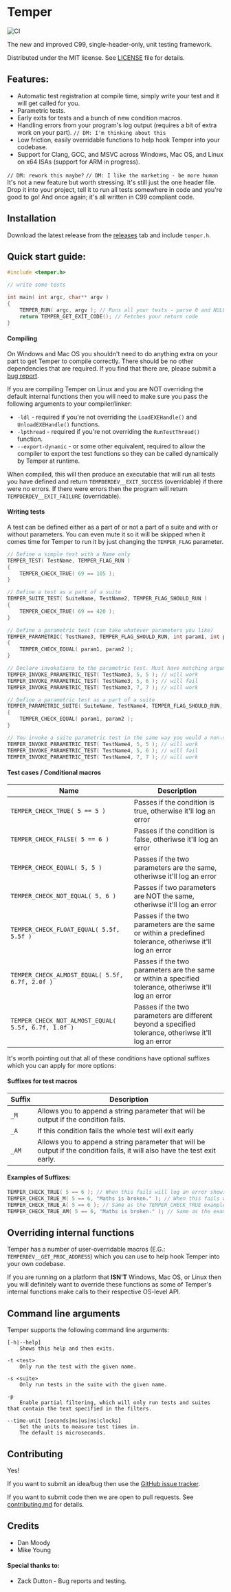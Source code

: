 # Temper

![CI](https://github.com/dangmoody/Tantrum/workflows/CI/badge.svg)

The new and improved C99, single-header-only, unit testing framework.

Distributed under the MIT license.  See [LICENSE](https://github.com/dangmoody/Tantrum/blob/master/LICENSE) file for details.

## Features:

- Automatic test registration at compile time, simply write your test and it will get called for you.
- Parametric tests.
- Early exits for tests and a bunch of new condition macros.
- Handling errors from your program's log output (requires a bit of extra work on your part). `// DM: I'm thinking about this`
- Low friction, easily overridable functions to help hook Temper into your codebase.
- Support for Clang, GCC, and MSVC across Windows, Mac OS, and Linux on x64 ISAs (support for ARM in progress).

`// DM: rework this maybe?`
`// DM: I like the marketing - be more human`
It's not a new feature but worth stressing. It's still just the one header file.  Drop it into your project, tell it to run all tests somewhere in code and you're good to go! And once again; it's all written in C99 compliant code.

## Installation

Download the latest release from the [releases](https://github.com/dangmoody/Tantrum/releases/latest) tab and include `temper.h`.

## Quick start guide:

```c
#include <temper.h>

// write some tests

int main( int argc, char** argv )
{
	TEMPER_RUN( argc, argv ); // Runs all your tests - parse 0 and NULL as parameters if you don't use start Args
	return TEMPER_GET_EXIT_CODE(); // Fetches your return code
}
```

#### Compiling

On Windows and Mac OS you shouldn't need to do anything extra on your part to get Temper to compile correctly.  There should be no other dependencies that are required.  If you find that there are, please submit a [bug report](https://github.com/dangmoody/Tantrum/issues).

If you are compiling Temper on Linux and you are NOT overriding the default internal functions then you will need to make sure you pass the following arguments to your compiler/linker:
- `-ldl` - required if you're not overriding the `LoadEXEHandle()` and `UnloadEXEHandle()` functions.
- `-lpthread` - required if you're not overriding the `RunTestThread()` function.
- `--export-dynamic` - or some other equivalent, required to allow the compiler to export the test functions so they can be called dynamically by Temper at runtime.

When compiled, this will then produce an executable that will run all tests you have defined and return `TEMPDERDEV__EXIT_SUCCESS` (overridable) if there were no errors.  If there were errors then the program will return `TEMPDERDEV__EXIT_FAILURE` (overridable).

#### Writing tests

A test can be defined either as a part of or not a part of a suite and with or without parameters. You can even mute it so it will be skipped when it comes time for Temper to run it by just changing the `TEMPER_FLAG` parameter.

```c
// Define a simple test with a Name only
TEMPER_TEST( TestName, TEMPER_FLAG_RUN )
{
	TEMPER_CHECK_TRUE( 69 == 105 );
}

// Define a test as a part of a suite
TEMPER_SUITE_TEST( SuiteName, TestName2, TEMPER_FLAG_SHOULD_RUN )
{
	TEMPER_CHECK_TRUE( 69 == 420 );
}

// Define a parametric test (can take whatever parameters you like)
TEMPER_PARAMETRIC( TestName3, TEMPER_FLAG_SHOULD_RUN, int param1, int param2 )
{
	TEMPER_CHECK_EQUAL( param1, param2 );
}

// Declare invokations to the parametric test. Must have matching arguments filled out.
TEMPER_INVOKE_PARAMETRIC_TEST( TestName3, 5, 5 ); // will work
TEMPER_INVOKE_PARAMETRIC_TEST( TestName3, 5, 6 ); // will fail
TEMPER_INVOKE_PARAMETRIC_TEST( TestName3, 7, 7 ); // will work

// Define a parametric test as a part of a suite
TEMPER_PARAMETRIC_SUITE( SuiteName, TestName4, TEMPER_FLAG_SHOULD_RUN, int param1, int param2 )
{
	TEMPER_CHECK_EQUAL( param1, param2 );
}

// You invoke a suite parametric test in the same way you would a non-suite parametric test.
TEMPER_INVOKE_PARAMETRIC_TEST( TestName4, 5, 5 ); // will work
TEMPER_INVOKE_PARAMETRIC_TEST( TestName4, 5, 6 ); // will fail
TEMPER_INVOKE_PARAMETRIC_TEST( TestName4, 7, 7 ); // will work
```

#### Test cases / Conditional macros

|                        Name                         |                                               Description                                                |
| --------------------------------------------------- | -------------------------------------------------------------------------------------------------------- |
| `TEMPER_CHECK_TRUE( 5 == 5 )`                       | Passes if the condition is true, otherwise it'll log an error                                            |
| `TEMPER_CHECK_FALSE( 5 == 6 )`                      | Passes if the condition is false, otheriwse it'll log an error                                           |
| `TEMPER_CHECK_EQUAL( 5, 5 )`                        | Passes if the two parameters are the same, otheriwse it'll log an error                                  |
| `TEMPER_CHECK_NOT_EQUAL( 5, 6 )`                    | Passes if two parameters are NOT the same, otheriwse it'll log an error                                  |
| `TEMPER_CHECK_FLOAT_EQUAL( 5.5f, 5.5f )`            | Passes if the two parameters are the same or within a predefined tolerance, otheriwse it'll log an error |
| `TEMPER_CHECK_ALMOST_EQUAL( 5.5f, 6.7f, 2.0f )`     | Passes if the two parameters are the same or within a specified tolerance, otheriwse it'll log an error  |
| `TEMPER_CHECK_NOT_ALMOST_EQUAL( 5.5f, 6.7f, 1.0f )` | Passes if the two parameters are different beyond a specified tolerance, otheriwse it'll log an error    |

It's worth pointing out that all of these conditions have optional suffixes which you can apply for more options:

#### Suffixes for test macros

|    Suffix     |                                                        Description                                                         |
| ------------- | -------------------------------------------------------------------------------------------------------------------------- |
| `_M`          | Allows you to append a string parameter that will be output if the condition fails.                                        |
| `_A`          | If this condition fails the whole test will exit early                                                                     |
| `_AM`         | Allows you to append a string parameter that will be output if the condition fails, it will also have the test exit early. |

#### Examples of Suffixes:

```c
TEMPER_CHECK_TRUE( 5 == 6 ); // When this fails will log an error showing the condition on the file and line where if failed.
TEMPER_CHECK_TRUE_M( 5 == 6, "Maths is broken." ); // When this fails will log an error showing the condition on the file and line where it failed, along with the error message "Maths is broken".
TEMPER_CHECK_TRUE_A( 5 == 6 ); // Same as the TEMPER_CHECK_TRUE example, except it will also abort the test on failure.
TEMPER_CHECK_TRUE_AM( 5 == 6, "Maths is broken." ); // Same as the example above, except it will log the error message "Maths is broken" along with the condition on the file and line where it failed.
```

## Overriding internal functions

Temper has a number of user-overridable macros (E.G.: `TEMPERDEV__GET_PROC_ADDRESS`) which you can use to help hook Temper into your own codebase.

If you are running on a platform that **ISN'T** Windows, Mac OS, or Linux then you will definitely want to override these functions as some of Temper's internal functions make calls to their respective OS-level API.

## Command line arguments

Temper supports the following command line arguments:

```
[-h|--help]
	Shows this help and then exits.

-t <test>
	Only run the test with the given name.

-s <suite>
	Only run tests in the suite with the given name.

-p
	Enable partial filtering, which will only run tests and suites that contain the text specified in the filters.

--time-unit [seconds|ms|us|ns|clocks]
	Set the units to measure test times in.
	The default is microseconds.
```

## Contributing

Yes!

If you want to submit an idea/bug then use the [GitHub issue tracker](https://github.com/dangmoody/Tantrum/issues).

If you want to submit code then we are open to pull requests.  See [contributing.md](https://github.com/dangmoody/Tantrum/blob/master/doc/how_to_contribute.md) for details.

## Credits

* Dan Moody
* Mike Young

#### Special thanks to:

* Zack Dutton - Bug reports and testing.